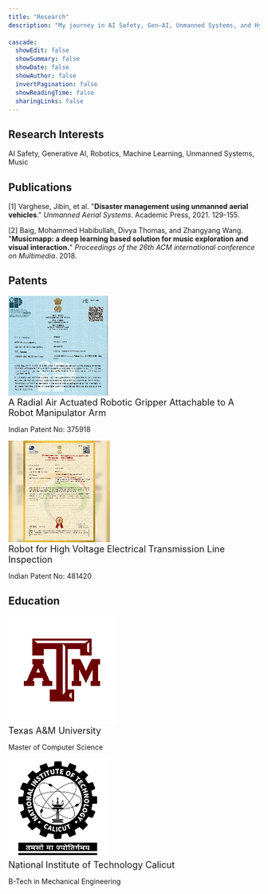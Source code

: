 ```yaml
---
title: "Research"
description: "My journey in AI Safety, Gen-AI, Unmanned Systems, and Hyperscale Cloud Infrastructure!"

cascade:
  showEdit: false
  showSummary: false
  showDate: false
  showAuthor: false
  invertPagination: false
  showReadingTime: false
  sharingLinks: false
---
```



## Research Interests

AI Safety, Generative AI, Robotics, Machine Learning, Unmanned Systems, Music

## Publications

[1] Varghese, Jibin, et al. "**Disaster management using unmanned aerial vehicles**." *Unmanned Aerial Systems*. Academic Press, 2021. 129-155.

[2] Baig, Mohammed Habibullah, Divya Thomas, and Zhangyang Wang. "**Musicmapp: a deep learning based solution for music exploration and visual interaction.**" *Proceedings of the 26th ACM international conference on Multimedia*. 2018.

<!-- [3] Varghese, Jibin Rajan, and Divya Susan Thomas. "Forecasting S&P 500 Index Closing Price using LSTM and fin BERT." (2023). -->

<!-- [4] Varghese, Jibin Rajan, and Divya Susan Thomas. "Improving Financial Sentiment Classification on ELECTRA Using Adversarial Attacks." (2023). -->

<!-- [5] Varghese, Jibin Rajan, and Divya Susan Thomas. "Survey of Generative AI in Code Generation: Privacy, Security and Ethical Considerations." (2023). -->


## Patents

<div class="company-header"><img src="gripper.png" alt="Gripper Patent" class="logo"><div class="company-info"><font size="+1">A Radial Air Actuated Robotic Gripper Attachable to A Robot Manipulator Arm</font><div class="company-info"><p>Indian Patent No: 375918</p></div></div></div>

<div class="company-header"><img src="robot.png" alt="Robot Patent" class="logo"><div class="company-info"><font size="+1">Robot for High Voltage Electrical Transmission Line Inspection</font><div class="company-info"><p>Indian Patent No: 481420</p></div></div></div>

## Education

<div class="company-header"><img src="tamu.png" alt="Robotics Interest Group" class="logo"><div class="company-info"><font size="+1">Texas A&M University</font><div class="company-info"><p>Master of Computer Science</p></div></div></div>

<div class="company-header"><img src="nitc.png" alt="Robotics Interest Group" class="logo"><div class="company-info"><font size="+1">National Institute of Technology Calicut</font><div class="company-info"><p>B-Tech in Mechanical Engineering</p></div></div></div>